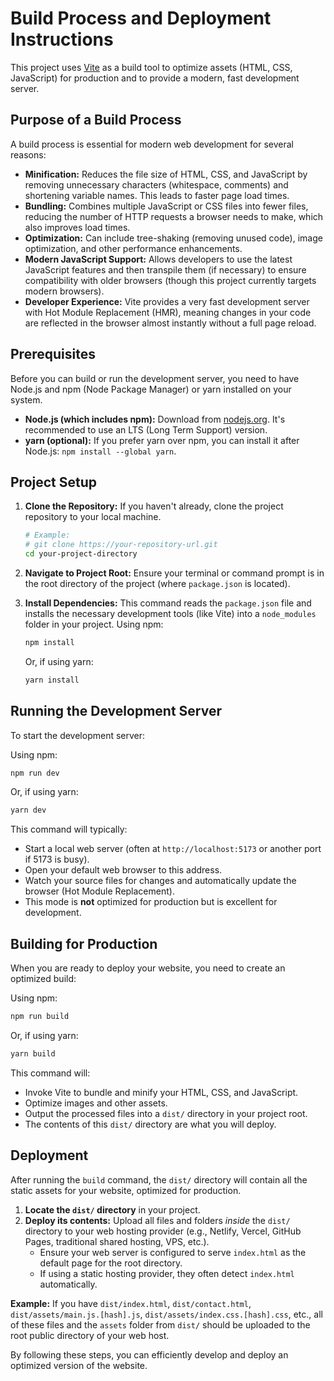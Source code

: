 # Build Process and Deployment Instructions

This project uses [Vite](https://vitejs.dev/) as a build tool to optimize assets (HTML, CSS, JavaScript) for production and to provide a modern, fast development server.

## Purpose of a Build Process

A build process is essential for modern web development for several reasons:

*   **Minification:** Reduces the file size of HTML, CSS, and JavaScript by removing unnecessary characters (whitespace, comments) and shortening variable names. This leads to faster page load times.
*   **Bundling:** Combines multiple JavaScript or CSS files into fewer files, reducing the number of HTTP requests a browser needs to make, which also improves load times.
*   **Optimization:** Can include tree-shaking (removing unused code), image optimization, and other performance enhancements.
*   **Modern JavaScript Support:** Allows developers to use the latest JavaScript features and then transpile them (if necessary) to ensure compatibility with older browsers (though this project currently targets modern browsers).
*   **Developer Experience:** Vite provides a very fast development server with Hot Module Replacement (HMR), meaning changes in your code are reflected in the browser almost instantly without a full page reload.

## Prerequisites

Before you can build or run the development server, you need to have Node.js and npm (Node Package Manager) or yarn installed on your system.

*   **Node.js (which includes npm):** Download from [nodejs.org](https://nodejs.org/). It's recommended to use an LTS (Long Term Support) version.
*   **yarn (optional):** If you prefer yarn over npm, you can install it after Node.js: `npm install --global yarn`.

## Project Setup

1.  **Clone the Repository:**
    If you haven't already, clone the project repository to your local machine.
    ```bash
    # Example:
    # git clone https://your-repository-url.git
    cd your-project-directory
    ```

2.  **Navigate to Project Root:**
    Ensure your terminal or command prompt is in the root directory of the project (where `package.json` is located).

3.  **Install Dependencies:**
    This command reads the `package.json` file and installs the necessary development tools (like Vite) into a `node_modules` folder in your project.
    Using npm:
    ```bash
    npm install
    ```
    Or, if using yarn:
    ```bash
    yarn install
    ```

## Running the Development Server

To start the development server:

Using npm:
```bash
npm run dev
```
Or, if using yarn:
```bash
yarn dev
```

This command will typically:
*   Start a local web server (often at `http://localhost:5173` or another port if 5173 is busy).
*   Open your default web browser to this address.
*   Watch your source files for changes and automatically update the browser (Hot Module Replacement).
*   This mode is **not** optimized for production but is excellent for development.

## Building for Production

When you are ready to deploy your website, you need to create an optimized build:

Using npm:
```bash
npm run build
```
Or, if using yarn:
```bash
yarn build
```

This command will:
*   Invoke Vite to bundle and minify your HTML, CSS, and JavaScript.
*   Optimize images and other assets.
*   Output the processed files into a `dist/` directory in your project root.
*   The contents of this `dist/` directory are what you will deploy.

## Deployment

After running the `build` command, the `dist/` directory will contain all the static assets for your website, optimized for production.

1.  **Locate the `dist/` directory** in your project.
2.  **Deploy its contents:** Upload all files and folders *inside* the `dist/` directory to your web hosting provider (e.g., Netlify, Vercel, GitHub Pages, traditional shared hosting, VPS, etc.).
    *   Ensure your web server is configured to serve `index.html` as the default page for the root directory.
    *   If using a static hosting provider, they often detect `index.html` automatically.

**Example:** If you have `dist/index.html`, `dist/contact.html`, `dist/assets/main.js.[hash].js`, `dist/assets/index.css.[hash].css`, etc., all of these files and the `assets` folder from `dist/` should be uploaded to the root public directory of your web host.

By following these steps, you can efficiently develop and deploy an optimized version of the website.
